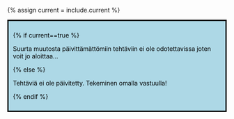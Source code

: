 {% assign current = include.current %} 

<div style="color:black; border-style: solid; padding: 10px; margin-bottom: 15px; background-color: #add8e6;">

{% if current==true %}

Suurta muutosta päivittämättömiin tehtäviin ei ole odotettavissa joten voit jo aloittaa...

{% else %}

Tehtäviä ei ole päivitetty. Tekeminen omalla vastuulla!

{% endif %}

</div>